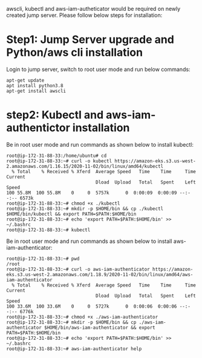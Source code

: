 awscli, kubectl and aws-iam-autheticator would be required on newly created jump server. Please follow below steps for installation:

Step1: Jump Server upgrade and Python/aws cli installation
==========================================================

Login to jump server, switch to root user mode and run below commands:
```
apt-get update
apt install python3.8 
apt-get install awscli 
```
step2: Kubectl and aws-iam-authentictor installation
====================================================

Be in root user mode and run commands as shown below to install kubectl:
```
root@ip-172-31-88-33:/home/ubuntu# cd
root@ip-172-31-88-33:~# curl -o kubectl https://amazon-eks.s3.us-west-2.amazonaws.com/1.16.15/2020-11-02/bin/linux/amd64/kubectl
  % Total    % Received % Xferd  Average Speed   Time    Time     Time  Current
                                 Dload  Upload   Total   Spent    Left  Speed
100 55.8M  100 55.8M    0     0  5757k      0  0:00:09  0:00:09 --:--:-- 6573k
root@ip-172-31-88-33:~# chmod +x ./kubectl
root@ip-172-31-88-33:~# mkdir -p $HOME/bin && cp ./kubectl $HOME/bin/kubectl && export PATH=$PATH:$HOME/bin
root@ip-172-31-88-33:~# echo 'export PATH=$PATH:$HOME/bin' >> ~/.bashrc
root@ip-172-31-88-33:~# kubectl
```
Be in root user mode and run commands as shown below to install aws-iam-authenticator:
```
root@ip-172-31-88-33:~# pwd
/root
root@ip-172-31-88-33:~# curl -o aws-iam-authenticator https://amazon-eks.s3.us-west-2.amazonaws.com/1.18.9/2020-11-02/bin/linux/amd64/aws-iam-authenticator
  % Total    % Received % Xferd  Average Speed   Time    Time     Time  Current
                                 Dload  Upload   Total   Spent    Left  Speed
100 33.6M  100 33.6M    0     0  5727k      0  0:00:06  0:00:06 --:--:-- 6776k
root@ip-172-31-88-33:~# chmod +x ./aws-iam-authenticator
root@ip-172-31-88-33:~# mkdir -p $HOME/bin && cp ./aws-iam-authenticator $HOME/bin/aws-iam-authenticator && export PATH=$PATH:$HOME/bin
root@ip-172-31-88-33:~# echo 'export PATH=$PATH:$HOME/bin' >> ~/.bashrc
root@ip-172-31-88-33:~# aws-iam-authenticator help
```

